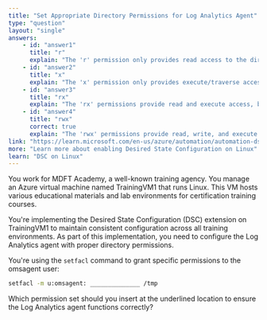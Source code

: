 ```yaml
---
title: "Set Appropriate Directory Permissions for Log Analytics Agent"
type: "question"
layout: "single"
answers:
    - id: "answer1"
      title: "r"
      explain: "The 'r' permission only provides read access to the directory, which is insufficient for the Log Analytics agent that needs to write data and traverse the directory."
    - id: "answer2"
      title: "x"
      explain: "The 'x' permission only provides execute/traverse access to the directory, without the ability to read or write files, which is insufficient for the Log Analytics agent."
    - id: "answer3"
      title: "rx"
      explain: "The 'rx' permissions provide read and execute access, but the Log Analytics agent also needs write permission to create and modify files in the /tmp directory."
    - id: "answer4"
      title: "rwx"
      correct: true
      explain: "The 'rwx' permissions provide read, write, and execute access, which is necessary for the Log Analytics agent to properly function. The agent needs to read files, write data, and traverse directories to operate correctly with the /tmp directory."
link: "https://learn.microsoft.com/en-us/azure/automation/automation-dsc-onboarding"
more: "Learn more about enabling Desired State Configuration on Linux"
learn: "DSC on Linux"
---
```


You work for MDFT Academy, a well-known training agency. You manage an Azure virtual machine named TrainingVM1 that runs Linux. This VM hosts various educational materials and lab environments for certification training courses.

You're implementing the Desired State Configuration (DSC) extension on TrainingVM1 to maintain consistent configuration across all training environments. As part of this implementation, you need to configure the Log Analytics agent with proper directory permissions.

You're using the `setfacl` command to grant specific permissions to the omsagent user:

```bash
setfacl -m u:omsagent: ______________ /tmp
```

Which permission set should you insert at the underlined location to ensure the Log Analytics agent functions correctly?
